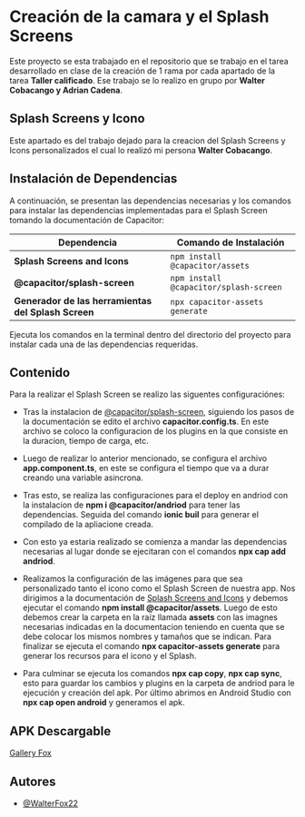 
# Creación de la camara y el Splash Screens

Este proyecto se esta trabajado en el repositorio que se trabajo en el tarea desarrollado en clase de la creación de 1 rama por cada apartado de la tarea **Taller calificado**. Ese trabajo se lo realizo en grupo por **Walter Cobacango y Adrian Cadena**.





## Splash Screens y Icono

Este apartado es del trabajo dejado para la creacion del Splash Screens y Icons personalizados el cual lo realizó mi persona **Walter Cobacango**.




## Instalación de Dependencias

A continuación, se presentan las dependencias necesarias y los comandos para instalar las dependencias implementadas para el Splash Screen tomando la documentación de Capacitor:

| Dependencia       | Comando de Instalación                           |
|------------------|-----------------------------------------------|
| **Splash Screens and Icons**      | `npm install @capacitor/assets` |
| **@capacitor/splash-screen**      | `npm install @capacitor/splash-screen` |
| **Generador de las herramientas del Splash Screen**      | `npx capacitor-assets generate` |


Ejecuta los comandos en la terminal dentro del directorio del proyecto para instalar cada una de las dependencias requeridas.
## Contenido

Para la realizar el Splash Screen se realizo las siguentes configuraciónes:
- Tras la instalacion de [@capacitor/splash-screen](https://capacitorjs.com/docs/apis/splash-screen), siguiendo los pasos de la documentación se edito el archivo **capacitor.config.ts**. En este archivo se coloco la configuracion de los plugins en la que consiste en la duracion, tiempo de carga, etc.

- Luego de realizar lo anterior mencionado, se configura el archivo **app.component.ts**, en este se configura el tiempo que va a durar creando una variable asincrona.

- Tras esto, se realiza las configuraciones para el deploy en andriod con la instalacion de **npm i @capacitor/andriod** para tener las dependencias. Seguida del comando **ionic buil** para generar el compilado de la apliacione creada.

- Con esto ya estaria realizado se comienza a mandar las dependencias necesarias al lugar donde se ejecitaran con el comandos **npx cap add andriod**.

- Realizamos la configuración de las imágenes para que sea personalizado tanto el icono como el Splash Screen de nuestra app. Nos dirigimos a la documentación de [Splash Screens and Icons](https://capacitorjs.com/docs/guides/splash-screens-and-icons) y debemos ejecutar el comando **npm install @capacitor/assets**. Luego de esto debemos crear la carpeta en la raíz llamada **assets** con las imagnes necesarias indicadas en la documentacion teniendo en cuenta que se debe colocar los mismos nombres y tamaños que se indican. Para finalizar se ejecuta el comando **npx capacitor-assets generate** para generar los recursos para el icono y el Splash. 

- Para culminar se ejecuta los comandos **npx cap copy**, **npx cap sync**, esto para guardar los cambios y plugins en la carpeta de andriod para le ejecución y creación del apk. Por último abrimos en Android Studio con **npx cap open android** y generamos el apk. 


## APK Descargable

[Gallery Fox](https://drive.google.com/file/d/12edxw34v-9csEIV3y_bz9pt7tVmvUvh3/view?usp=sharing)


## Autores

- [@WalterFox22](https://github.com/WalterFox22)

